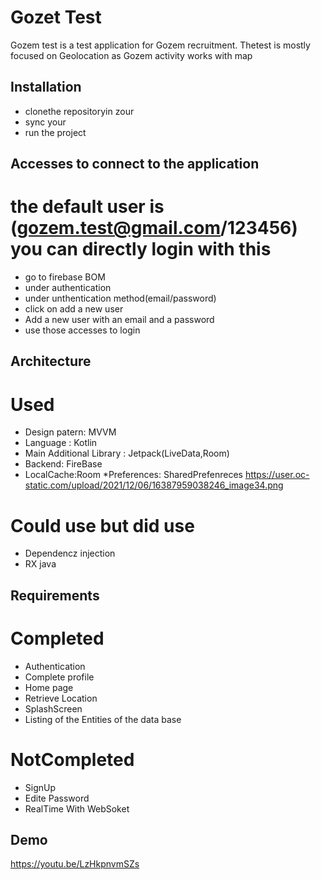 # Gozet Test

Gozem test is a test application for Gozem recruitment. Thetest is mostly focused on Geolocation as Gozem activity works with map 


## Installation

* clonethe repositoryin zour
* sync your 
* run the project


## Accesses to connect to the application
# the default user is (gozem.test@gmail.com/123456) you can directly login with this
* go to firebase BOM
* under authentication
* under unthentication method(email/password)
* click on add a new user 
* Add a new user with an email and a password
* use those accesses to login 

## Architecture


# Used


* Design patern: MVVM 
* Language : Kotlin
* Main Additional Library : Jetpack(LiveData,Room)
* Backend: FireBase
* LocalCache:Room
*Preferences: SharedPrefenreces
https://user.oc-static.com/upload/2021/12/06/16387959038246_image34.png

# Could use but did use
* Dependencz injection
* RX java

## Requirements

# Completed

* Authentication
* Complete profile
* Home page 
* Retrieve Location 
* SplashScreen
* Listing of the Entities of the data base 

# NotCompleted

* SignUp
* Edite Password
* RealTime With WebSoket

## Demo
https://youtu.be/LzHkpnvmSZs
